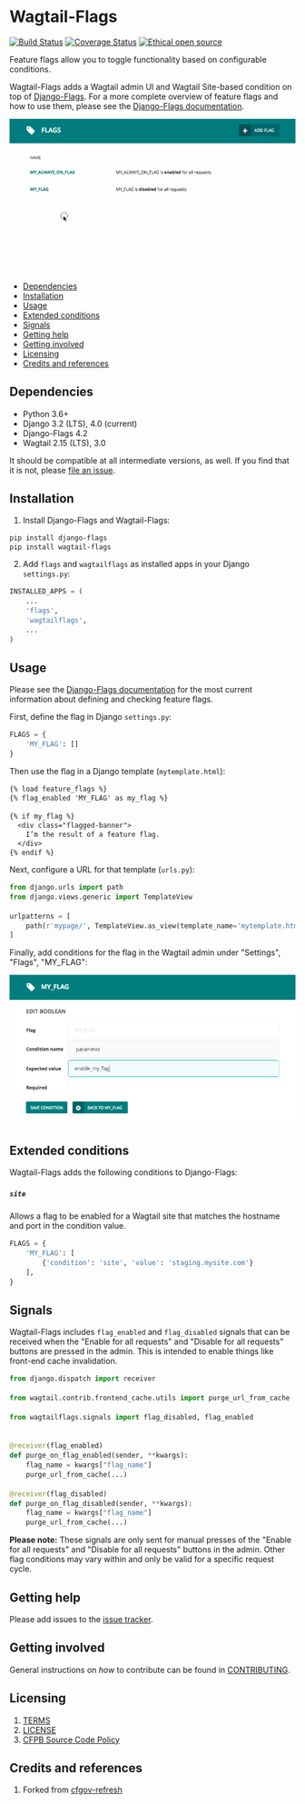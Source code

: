 # Wagtail-Flags

[![Build Status](https://github.com/cfpb/wagtail-flags/workflows/test/badge.svg)](https://github.com/cfpb/wagtail-flags/actions?query=workflow%3Atest)
[![Coverage Status](https://coveralls.io/repos/github/cfpb/wagtail-flags/badge.svg?branch=main)](https://coveralls.io/github/cfpb/wagtail-flags?branch=main)
[![Ethical open source](https://img.shields.io/badge/open-ethical-%234baaaa)](https://ethicalsource.dev/definition/)

Feature flags allow you to toggle functionality based on configurable conditions.

Wagtail-Flags adds a Wagtail admin UI and Wagtail Site-based condition on top of [Django-Flags](https://github.com/cfpb/django-flags). For a more complete overview of feature flags and how to use them, please see the [Django-Flags documentation](https://cfpb.github.io/django-flags).

![Feature flags in the Wagtail admin](wagtailflags.gif)

- [Dependencies](#dependencies)
- [Installation](#installation)
- [Usage](#usage)
- [Extended conditions](#extended-conditions)
- [Signals](#signals)
- [Getting help](#getting-help)
- [Getting involved](#getting-involved)
- [Licensing](#licensing)
- [Credits and references](#credits-and-references)

## Dependencies

- Python 3.6+
- Django 3.2 (LTS), 4.0 (current)
- Django-Flags 4.2
- Wagtail 2.15 (LTS), 3.0

It should be compatible at all intermediate versions, as well.
If you find that it is not, please [file an issue](https://github.com/cfpb/wagtail-flags/issues/new).

## Installation

1. Install Django-Flags and Wagtail-Flags:

```shell
pip install django-flags
pip install wagtail-flags
```

2. Add `flags` and `wagtailflags` as installed apps in your Django `settings.py`:

 ```python
 INSTALLED_APPS = (
     ...
     'flags',
     'wagtailflags',
     ...
 )
```

## Usage

Please see the [Django-Flags documentation](https://cfpb.github.io/django-flags) for the most current information about defining and checking feature flags.

First, define the flag in Django `settings.py`:

```python
FLAGS = {
    'MY_FLAG': []
}
```

Then use the flag in a Django template (`mytemplate.html`):

```django
{% load feature_flags %}
{% flag_enabled 'MY_FLAG' as my_flag %}

{% if my_flag %}
  <div class="flagged-banner">
    I’m the result of a feature flag.
  </div>
{% endif %}
```

Next, configure a URL for that template (`urls.py`):

```python
from django.urls import path
from django.views.generic import TemplateView

urlpatterns = [
    path(r'mypage/', TemplateView.as_view(template_name='mytemplate.html')),
]
```

Finally, add conditions for the flag in the Wagtail admin under "Settings", "Flags", "MY_FLAG":

![Creating conditions in the Wagtail admin](screenshot_create.png)

## Extended conditions

Wagtail-Flags adds the following conditions to Django-Flags:

##### `site`

Allows a flag to be enabled for a Wagtail site that matches the hostname and port in the condition value.

```python
FLAGS = {
    'MY_FLAG': [
        {'condition': 'site', 'value': 'staging.mysite.com'}
    ],
}
```

## Signals

Wagtail-Flags includes  `flag_enabled` and `flag_disabled` signals that can be received when the "Enable for all requests" and "Disable for all requests" buttons are pressed in the admin. This is intended to enable things like front-end cache invalidation.

```python
from django.dispatch import receiver

from wagtail.contrib.frontend_cache.utils import purge_url_from_cache

from wagtailflags.signals import flag_disabled, flag_enabled


@receiver(flag_enabled)
def purge_on_flag_enabled(sender, **kwargs):
    flag_name = kwargs["flag_name"]
    purge_url_from_cache(...)

@receiver(flag_disabled)
def purge_on_flag_disabled(sender, **kwargs):
    flag_name = kwargs["flag_name"]
    purge_url_from_cache(...)
```

**Please note:** These signals are only sent for manual presses of the "Enable for all requests" and "Disable for all requests" buttons in the admin. Other flag conditions may vary within and only be valid for a specific request cycle.

## Getting help

Please add issues to the [issue tracker](https://github.com/cfpb/wagtail-flags/issues).

## Getting involved

General instructions on _how_ to contribute can be found in [CONTRIBUTING](CONTRIBUTING.md).

## Licensing
1. [TERMS](TERMS.md)
2. [LICENSE](LICENSE)
3. [CFPB Source Code Policy](https://github.com/cfpb/source-code-policy/)

## Credits and references

1. Forked from [cfgov-refresh](https://github.com/cfpb/cfgov-refresh)

